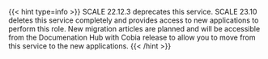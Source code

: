 ---
---

{{< hint type=info >}}
SCALE 22.12.3 deprecates this service. 
SCALE 23.10 deletes this service completely and provides access to new applications to perform this role.
New migration articles are planned and will be accessible from the Documenation Hub with Cobia release to allow you to move from this service to the new applications.
{{< /hint >}}